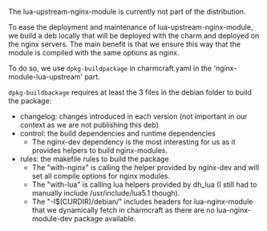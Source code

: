 The lua-upstream-nginx-module is currently not part of the distribution.

To ease the deployment and maintenance of lua-upstream-nginx-module, we build a deb locally that will be deployed with the charm and deployed on the nginx servers. The main benefit is that we ensure this way that the module is compiled with the same options as nginx.

To do so, we use `dpkg-buildpackage` in charmcraft.yaml in the 'nginx-module-lua-upstream' part.

`dpkg-buildbackage` requires at least the 3 files in the debian folder to build the package:
- changelog: changes introduced in each version (not important in our context as we are not publishing this deb)
- control: the build dependencies and runtime dependencies
    - The nginx-dev dependency is the most interesting for us as it provides helpers to build nginx-modules.
- rules: the makefile rules to build the package
    - The "with-nginx" is calling the helper provided by nginx-dev and will set all compile options for nginx modules.
    - The "with-lua" is calling lua helpers provided by dh_lua (I still had to manually include /usr/include/lua5.1 though).
    - The "-I$(CURDIR)/debian/" includes headers for lua-nginx-module that we dynamically fetch in charmcraft as there are no lua-nginx-module-dev package available.
